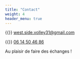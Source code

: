 ```yaml
---
title: "Contact"
weight: 4
header_menu: true
---
```


{{<icon class="fa fa-envelope">}}&nbsp;[west.side.volley31@gmail.com](mailto:west.side.volley31@gmail.com)

{{<icon class="fa fa-phone">}}&nbsp;[06 14 50 46 86](tel:+33614504686)

Au plaisir de faire des échanges !
